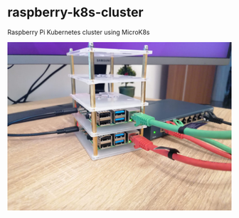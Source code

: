 # raspberry-k8s-cluster
Raspberry Pi Kubernetes cluster using MicroK8s

![rpi cluster](rpi-cluster.jpeg)
